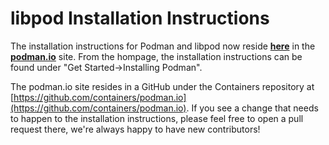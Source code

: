 # libpod Installation Instructions

The installation instructions for Podman and libpod now reside **[here](https://podman.io/getting-started/installation)** in the **[podman.io](https://podman.io)** site.  From the hompage, the installation instructions can be found under "Get Started->Installing Podman".

The podman.io site resides in a GitHub under the Containers repository at [https://github.com/containers/podman.io](https://github.com/containers/podman.io).  If you see a change that needs to happen to the installation instructions, please feel free to open a pull request there, we're always happy to have new contributors!
